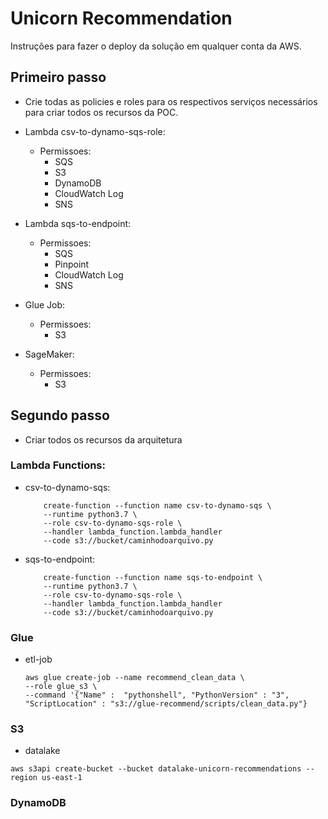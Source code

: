 # Unicorn Recommendation

Instruções para fazer o deploy da solução em qualquer conta da AWS.

## Primeiro passo

- Crie todas as policies e roles para os respectivos serviços necessários para criar todos os recursos da POC.

- Lambda csv-to-dynamo-sqs-role:
    - Permissoes:
        - SQS
        - S3
        - DynamoDB
        - CloudWatch Log
        - SNS
        
- Lambda sqs-to-endpoint:
    - Permissoes:
      - SQS 
      - Pinpoint
      - CloudWatch Log
      - SNS

- Glue Job:
    - Permissoes:
      - S3

- SageMaker:
    - Permissoes:
      - S3

## Segundo passo

- Criar todos os recursos da arquitetura 

### Lambda Functions:


- csv-to-dynamo-sqs:
    
    ```
        create-function --function name csv-to-dynamo-sqs \
        --runtime python3.7 \
        --role csv-to-dynamo-sqs-role \
        --handler lambda_function.lambda_handler
        --code s3://bucket/caminhodoarquivo.py
    ```

- sqs-to-endpoint:

    ```
        create-function --function name sqs-to-endpoint \
        --runtime python3.7 \
        --role csv-to-dynamo-sqs-role \
        --handler lambda_function.lambda_handler
        --code s3://bucket/caminhodoarquivo.py
    ```

### Glue

- etl-job

      
      aws glue create-job --name recommend_clean_data \    
      --role glue_s3 \
      --command '{"Name" :  "pythonshell", "PythonVersion" : "3", 
      "ScriptLocation" : "s3://glue-recommend/scripts/clean_data.py"}
      
### S3

- datalake

``` 
aws s3api create-bucket --bucket datalake-unicorn-recommendations --region us-east-1
```

### DynamoDB




